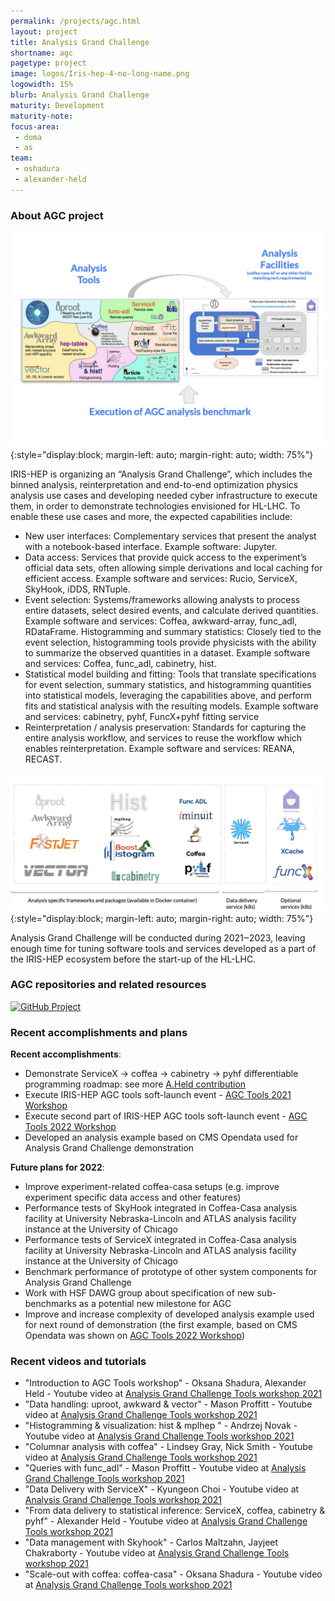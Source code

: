 ```yaml
---
permalink: /projects/agc.html
layout: project
title: Analysis Grand Challenge
shortname: agc
pagetype: project
image: logos/Iris-hep-4-no-long-name.png
logowidth: 15%
blurb: Analysis Grand Challenge
maturity: Development
maturity-note:
focus-area:
 - doma
 - as
team:
 - oshadura
 - alexander-held
---
```



### About AGC project

![Analysis Grand Challenge](/assets/images/agc-1.png){:style="display:block; margin-left: auto; margin-right: auto; width: 75%"}


IRIS-HEP is organizing an “Analysis Grand Challenge”, which includes the binned analysis, reinterpretation and end-to-end optimization physics analysis use cases and developing needed cyber infrastructure to execute them, in order to demonstrate technologies envisioned for HL-LHC. To enable these use cases and more, the expected capabilities include:

- New user interfaces: Complementary services that present the analyst with a notebook-based interface. Example software: Jupyter.
- Data access: Services that provide quick access to the experiment’s official data sets, often allowing simple derivations and local caching for efficient access. Example software and services: Rucio, ServiceX, SkyHook, iDDS, RNTuple.
- Event selection: Systems/frameworks allowing analysts to process entire datasets, select desired events, and calculate derived quantities. Example software and services: Coffea, awkward-array, func_adl, RDataFrame. Histogramming and summary statistics: Closely tied to the event selection, histogramming tools provide physicists with the ability to summarize the observed quantities in a dataset. Example software and services: Coffea, func_adl, cabinetry, hist.
- Statistical model building and fitting: Tools that translate specifications for event selection, summary statistics, and histogramming quantities into statistical models, leveraging the capabilities above, and perform fits and statistical analysis with the resulting models. Example software and services: cabinetry, pyhf, FuncX+pyhf fitting service
- Reinterpretation / analysis preservation: Standards for capturing the entire analysis workflow, and services to reuse the workflow which enables reinterpretation. Example software and services: REANA, RECAST.

![Generic schema of AGC components](/assets/images/agc-0.png){:style="display:block; margin-left: auto; margin-right: auto; width: 75%"}

Analysis Grand Challenge will be conducted during 2021‒2023, leaving enough time for tuning software tools and services developed as a part of the IRIS-HEP ecosystem before the start-up of the HL-LHC.



### AGC repositories and related resources

[![GitHub Project](https://img.shields.io/badge/GitHub--blue?style=social&logo=GitHub)](https://github.com/iris-hep/analysis-grand-challenge)


### Recent accomplishments and plans

**Recent accomplishments**:

- Demonstrate ServiceX -> coffea -> cabinetry -> pyhf differentiable programming roadmap: see more [A.Held contribution](https://indico.cern.ch/event/1076231/contributions/4560405/)
- Execute IRIS-HEP AGC tools soft-launch event - [AGC Tools 2021 Workshop](https://indico.cern.ch/event/1076231/)
- Execute second part of IRIS-HEP AGC tools soft-launch event - [AGC Tools 2022 Workshop](https://indico.cern.ch/event/1126109/)
- Developed an analysis example based on CMS Opendata used for Analysis Grand Challenge demonstration

**Future plans for 2022**:

- Improve experiment-related coffea-casa setups (e.g. improve experiment specific data access and other features)
- Performance tests of SkyHook integrated in Coffea-Casa analysis facility at University Nebraska-Lincoln and ATLAS analysis facility instance at the University of Chicago
- Performance tests of ServiceX integrated in Coffea-Casa analysis facility at University Nebraska-Lincoln and ATLAS analysis facility instance at the University of Chicago
- Benchmark performance of prototype of other system components for Analysis Grand Challenge
- Work with HSF DAWG group about specification of new sub-benchmarks as a potential new milestone for AGC
- Improve and increase complexity of developed analysis example used for next round of demonstration  (the first example, based on CMS Opendata was shown on [AGC Tools 2022 Workshop](https://indico.cern.ch/event/1126109/))


### Recent videos and tutorials

*  "Introduction to AGC Tools workshop" - Oksana Shadura, Alexander Held - Youtube video at [Analysis Grand Challenge Tools workshop 2021](https://youtu.be/i8brE9qpYv0)
*  "Data handling: uproot, awkward & vector" - Mason Proffitt - Youtube video at [Analysis Grand Challenge Tools workshop 2021](https://youtu.be/KS4_bOXf0mg)
* "Histogramming & visualization: hist & mplhep " - Andrzej Novak - Youtube video at [Analysis Grand Challenge Tools workshop 2021](https://youtu.be/wpB6RofvXdA)
*  "Columnar analysis with coffea" - Lindsey Gray, Nick Smith - Youtube video at [Analysis Grand Challenge Tools workshop 2021](https://youtu.be/y79jDq2kmSk)
*  "Queries with func_adl" - Mason Proffitt - Youtube video at [Analysis Grand Challenge Tools workshop 2021](https://youtu.be/F2320pVB7Rg)
*  "Data Delivery with ServiceX" - Kyungeon Choi - Youtube video at [Analysis Grand Challenge Tools workshop 2021](https://youtu.be/ZXPOLF9eTf8)
*  "From data delivery to statistical inference: ServiceX, coffea, cabinetry & pyhf" - Alexander Held - Youtube video at [Analysis Grand Challenge Tools workshop 2021](https://youtu.be/5Vuiy5zoVPk)
*  "Data management with Skyhook" - Carlos Maltzahn, Jayjeet Chakraborty - Youtube video at [Analysis Grand Challenge Tools workshop 2021](https://youtu.be/JCQVY551V34)
*  "Scale-out with coffea: coffea-casa" - Oksana Shadura - Youtube video at [Analysis Grand Challenge Tools workshop 2021](https://youtu.be/7s30NNsAG7w)

